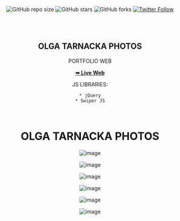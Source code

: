 <div align="center">
  
  ![GitHub repo size](https://img.shields.io/github/repo-size/Pilag6/Olga-Tarnacka-Photos)
  ![GitHub stars](https://img.shields.io/github/stars/Pilag6/Olga-Tarnacka-Photos?style=social)
  ![GitHub forks](https://img.shields.io/github/forks/Pilag6/Olga-Tarnacka-Photos?style=social)
  [![Twitter Follow](https://img.shields.io/twitter/follow/PilaGonzalezOk?style=social)](https://twitter.com/intent/follow?screen_name=PilaGonzalezOk)

  <br />
  <br />

  <h2 align="center">OLGA TARNACKA PHOTOS</h2>

  PORTFOLIO WEB
  
  <a href="https://olgaphotos.com/"><strong>➥ Live Web</strong></a>
  
  JS LIBRARIES:

    * jQuery
    * Swiper JS

<br />

# OLGA TARNACKA PHOTOS

![image](https://user-images.githubusercontent.com/79191808/206450257-2fe5e8c3-ec54-4991-9d7a-df655a0d7671.png)

![image](https://user-images.githubusercontent.com/79191808/206450356-9d3099c6-fdd6-4a34-ac25-abd63039f195.png)

![image](https://user-images.githubusercontent.com/79191808/206450644-1714e2ac-b199-4773-8551-c85fc7edeabb.png)

![image](https://user-images.githubusercontent.com/79191808/206450747-d65252ee-dbdc-458e-97ad-afc7958839fd.png)

![image](https://user-images.githubusercontent.com/79191808/206450838-fe88ff91-2a5a-4869-b0f7-6e8c926dbc61.png)

![image](https://user-images.githubusercontent.com/79191808/206450984-902969bb-60d4-42b2-91c5-29b113178c88.png)



</div>
